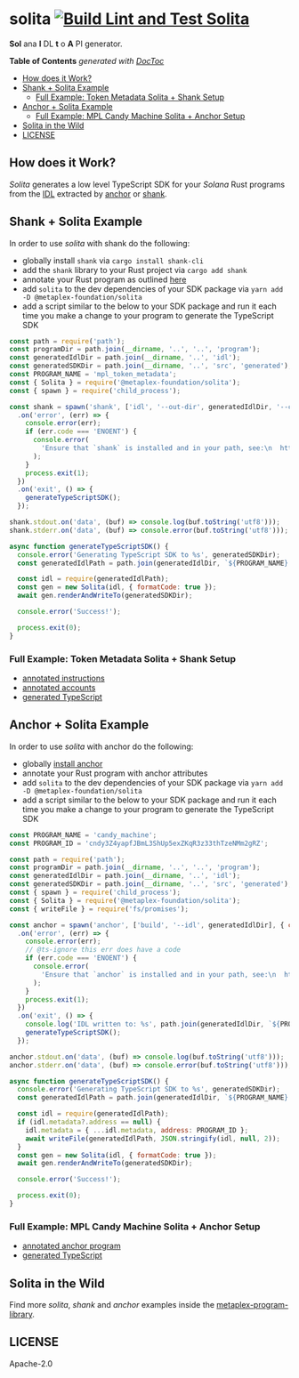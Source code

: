 # solita [![Build Lint and Test Solita](https://github.com/metaplex-foundation/solita/actions/workflows/solita.yml/badge.svg)](https://github.com/metaplex-foundation/solita/actions/workflows/solita.yml)

**Sol** ana **I** DL **t** o **A** PI generator.

<!-- START doctoc generated TOC please keep comment here to allow auto update -->
<!-- DON'T EDIT THIS SECTION, INSTEAD RE-RUN doctoc TO UPDATE -->
**Table of Contents**  *generated with [DocToc](https://github.com/thlorenz/doctoc)*

- [How does it Work?](#how-does-it-work)
- [Shank + Solita Example](#shank--solita-example)
  - [Full Example: Token Metadata Solita + Shank Setup](#full-example-token-metadata-solita--shank-setup)
- [Anchor + Solita Example](#anchor--solita-example)
  - [Full Example: MPL Candy Machine Solita + Anchor Setup](#full-example-mpl-candy-machine-solita--anchor-setup)
- [Solita in the Wild](#solita-in-the-wild)
- [LICENSE](#license)

<!-- END doctoc generated TOC please keep comment here to allow auto update -->

## How does it Work?

_Solita_ generates a low level TypeScript SDK for your _Solana_ Rust programs from the [IDL](https://en.wikipedia.org/wiki/Interface_description_language) extracted by
[anchor](https://github.com/project-serum/anchor) or
[shank](https://github.com/metaplex-foundation/shank).

## Shank + Solita Example

In order to use _solita_ with shank do the following:

- globally install `shank` via `cargo install shank-cli`
- add the `shank` library to your Rust project via `cargo add shank`
- annotate your Rust program as outlined [here](https://docs.rs/crate/shank_macro/latest)
- add `solita` to the dev dependencies of your SDK package via `yarn add -D @metaplex-foundation/solita`
- add a script similar to the below to your SDK package and run it each time you make a change
  to your program to generate the TypeScript SDK

```js
const path = require('path');
const programDir = path.join(__dirname, '..', '..', 'program');
const generatedIdlDir = path.join(__dirname, '..', 'idl');
const generatedSDKDir = path.join(__dirname, '..', 'src', 'generated');
const PROGRAM_NAME = 'mpl_token_metadata';
const { Solita } = require('@metaplex-foundation/solita');
const { spawn } = require('child_process');

const shank = spawn('shank', ['idl', '--out-dir', generatedIdlDir, '--crate-root', programDir])
  .on('error', (err) => {
    console.error(err);
    if (err.code === 'ENOENT') {
      console.error(
        'Ensure that `shank` is installed and in your path, see:\n  https://github.com/metaplex-foundation/shank\n',
      );
    }
    process.exit(1);
  })
  .on('exit', () => {
    generateTypeScriptSDK();
  });

shank.stdout.on('data', (buf) => console.log(buf.toString('utf8')));
shank.stderr.on('data', (buf) => console.error(buf.toString('utf8')));

async function generateTypeScriptSDK() {
  console.error('Generating TypeScript SDK to %s', generatedSDKDir);
  const generatedIdlPath = path.join(generatedIdlDir, `${PROGRAM_NAME}.json`);

  const idl = require(generatedIdlPath);
  const gen = new Solita(idl, { formatCode: true });
  await gen.renderAndWriteTo(generatedSDKDir);

  console.error('Success!');

  process.exit(0);
}
```

### Full Example: Token Metadata Solita + Shank Setup

- [annotated instructions](https://github.com/metaplex-foundation/metaplex-program-library/blob/5f0c0656ff250f7a70643c06306962186f37ef5d/token-metadata/program/src/instruction.rs#L80)
- [annotated accounts](https://github.com/metaplex-foundation/metaplex-program-library/blob/master/token-metadata/program/src/state.rs#L194)
- [generated TypeScript](https://github.com/metaplex-foundation/metaplex-program-library/tree/master/token-metadata/js/src/generated)

## Anchor + Solita Example

In order to use _solita_ with anchor do the following:

- globally [install anchor](https://book.anchor-lang.com/chapter_2/installation.html)
- annotate your Rust program with anchor attributes 
- add `solita` to the dev dependencies of your SDK package via `yarn add -D @metaplex-foundation/solita`
- add a script similar to the below to your SDK package and run it each time you make a change
  to your program to generate the TypeScript SDK

```js
const PROGRAM_NAME = 'candy_machine';
const PROGRAM_ID = 'cndy3Z4yapfJBmL3ShUp5exZKqR3z33thTzeNMm2gRZ';

const path = require('path');
const programDir = path.join(__dirname, '..', '..', 'program');
const generatedIdlDir = path.join(__dirname, '..', 'idl');
const generatedSDKDir = path.join(__dirname, '..', 'src', 'generated');
const { spawn } = require('child_process');
const { Solita } = require('@metaplex-foundation/solita');
const { writeFile } = require('fs/promises');

const anchor = spawn('anchor', ['build', '--idl', generatedIdlDir], { cwd: programDir })
  .on('error', (err) => {
    console.error(err);
    // @ts-ignore this err does have a code
    if (err.code === 'ENOENT') {
      console.error(
        'Ensure that `anchor` is installed and in your path, see:\n  https://project-serum.github.io/anchor/getting-started/installation.html#install-anchor\n',
      );
    }
    process.exit(1);
  })
  .on('exit', () => {
    console.log('IDL written to: %s', path.join(generatedIdlDir, `${PROGRAM_NAME}.json`));
    generateTypeScriptSDK();
  });

anchor.stdout.on('data', (buf) => console.log(buf.toString('utf8')));
anchor.stderr.on('data', (buf) => console.error(buf.toString('utf8')));

async function generateTypeScriptSDK() {
  console.error('Generating TypeScript SDK to %s', generatedSDKDir);
  const generatedIdlPath = path.join(generatedIdlDir, `${PROGRAM_NAME}.json`);

  const idl = require(generatedIdlPath);
  if (idl.metadata?.address == null) {
    idl.metadata = { ...idl.metadata, address: PROGRAM_ID };
    await writeFile(generatedIdlPath, JSON.stringify(idl, null, 2));
  }
  const gen = new Solita(idl, { formatCode: true });
  await gen.renderAndWriteTo(generatedSDKDir);

  console.error('Success!');

  process.exit(0);
}
```

### Full Example: MPL Candy Machine Solita + Anchor Setup
  
- [annotated anchor program](https://github.com/metaplex-foundation/metaplex-program-library/blob/5f0c0656ff250f7a70643c06306962186f37ef5d/candy-machine/program/src/lib.rs) 
- [generated TypeScript](https://github.com/metaplex-foundation/metaplex-program-library/tree/master/candy-machine/js/src/generated)

## Solita in the Wild

Find more _solita_, _shank_ and _anchor_  examples inside the
[metaplex-program-library](https://github.com/metaplex-foundation/metaplex-program-library).

## LICENSE

Apache-2.0
